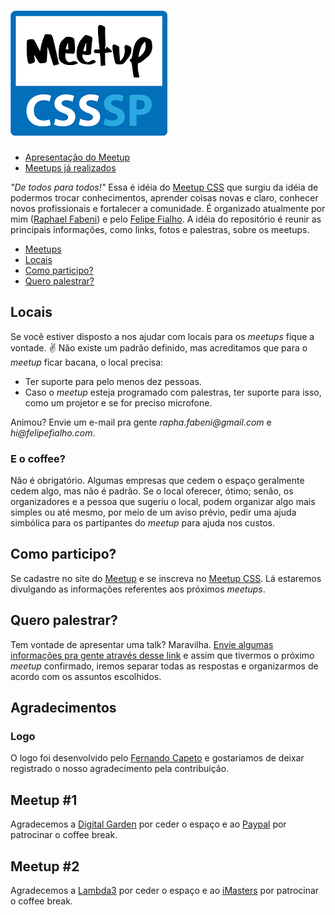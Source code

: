 ![CSS SP Logo](logo-csssp.png "CSS SP")
======

* [Apresentação do Meetup](https://speakerdeck.com/raphaelfabeni/bem-vindos-ao-meetp-css)
* [Meetups já realizados](meetups.md)

_"De todos para todos!"_ Essa é idéia do [Meetup CSS](http://www.meetup.com/CSS-Brasil/) que surgiu da idéia de podermos trocar conhecimentos, aprender coisas novas e claro, conhecer novos profissionais e fortalecer a comunidade. É organizado atualmente por mim ([Raphael Fabeni](https://twitter.com/raphaelfabeni)) e pelo [Felipe Fialho](https://twitter.com/LFeh).
A idéia do repositório é reunir as principais informações, como links, fotos e palestras, sobre os meetups.

* [Meetups](meetups.md)
* [Locais](#locais)
* [Como participo?](#como-participo)
* [Quero palestrar?](#quero-palestrar)


## Locais

Se você estiver disposto a nos ajudar com locais para os _meetups_ fique a vontade. :v: Não existe um padrão definido, mas acreditamos que para o _meetup_ ficar bacana, o local precisa:

* Ter suporte para pelo menos dez pessoas.
* Caso o _meetup_  esteja programado com palestras, ter suporte para isso, como um projetor e se for preciso microfone.

Animou? Envie um e-mail pra gente _rapha.fabeni@gmail.com_ e _hi@felipefialho.com_.

### E o coffee?

Não é obrigatório. Algumas empresas que cedem o espaço geralmente cedem algo, mas não é padrão. Se o local oferecer, ótimo; senão, os organizadores e a pessoa que sugeriu o local, podem organizar algo mais simples ou até mesmo, por meio de um aviso prévio, pedir uma ajuda simbólica para os partipantes do _meetup_ para ajuda nos custos.

## Como participo?

Se cadastre no site do [Meetup](http://www.meetup.com/) e se inscreva no [Meetup CSS](http://www.meetup.com/CSS-Brasil/). Lá estaremos divulgando as informações referentes aos próximos _meetups_.

## Quero palestrar?

Tem vontade de apresentar uma talk? Maravilha. [Envie algumas informações pra gente através desse link](https://docs.google.com/forms/d/1PMHgyHBhlcXkRbrff4CRheIoFVp7solcjhnUTDKe7Y4/viewform) e assim que tivermos o próximo _meetup_ confirmado, iremos separar todas as respostas e organizarmos de acordo com os assuntos escolhidos.

## Agradecimentos

### Logo

O logo foi desenvolvido pelo [Fernando Capeto](http://fernandocapeto.com/) e gostariamos de deixar registrado o nosso agradecimento pela contribuição.

## Meetup #1

Agradecemos a [Digital Garden](http://www.webcitizen.com.br/) por ceder o espaço e ao [Paypal](https://www.paypal-brasil.com.br/desenvolvedores/) por patrocinar o coffee break.

## Meetup #2

Agradecemos a [Lambda3](http://lambda3.com.br/) por ceder o espaço e ao [iMasters](http://imasters.com.br/) por patrocinar o coffee break.
